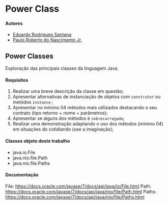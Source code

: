 # Power Class

#### Autores
- [Eduardo Rodrigues Santana](https://github.com/eRodriguesSantana)
- [Paulo Roberto do Nascimento Jr.](https://github.com/helvayne-br)

## Power Classes
Exploração das principais classes da linguagem Java.

#### Requisitos
1. Realizar uma breve descrição da classe em questão;
1. Apresentar alternativas de instanciação de objetos com `construtor` ou metódos `instance` ;
1. Apresentar no mínimo 04 métodos mais utilizados destacando o seu contrato (tipo retorno + nome + parâmetros);
1. Apresentar se alguns dos métodos é `sobrecarregado`;
1. Realizar uma demonstração adaptando o uso dos métodos (mínimo 04) em situações do cotidiando (use a imaginação);

#### Classes objeto deste trabalho
- java.io.File
- java.nio.file.Path
- java.nio.file.Paths

#### Documentação
File: https://docs.oracle.com/javase/7/docs/api/java/io/File.html
Path: https://docs.oracle.com/javase/7/docs/api/java/nio/file/Path.html
Paths: https://docs.oracle.com/javase/7/docs/api/java/nio/file/Paths.html



